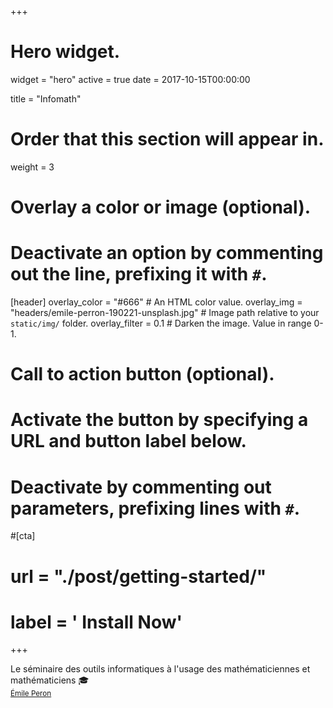 +++
# Hero widget.
widget = "hero"
active = true
date = 2017-10-15T00:00:00

title = "Infomath"

# Order that this section will appear in.
weight = 3

# Overlay a color or image (optional).
#   Deactivate an option by commenting out the line, prefixing it with `#`.
[header]
  overlay_color = "#666"  # An HTML color value.
  overlay_img = "headers/emile-perron-190221-unsplash.jpg"  # Image path relative to your `static/img/` folder.
  overlay_filter = 0.1  # Darken the image. Value in range 0-1.

# Call to action button (optional).
#   Activate the button by specifying a URL and button label below.
#   Deactivate by commenting out parameters, prefixing lines with `#`.
#[cta]
#  url = "./post/getting-started/"
#  label = '<i class="fas fa-download"></i> Install Now'
+++

Le séminaire des outils informatiques à l'usage des mathématiciennes et mathématiciens  :mortar_board:
<br>
<small><i class="fas fa-camera"></i> <a id="academic-release" href="https://unsplash.com/photos/xrVDYZRGdw4"> Émile Peron</a></small>
<br><br>
